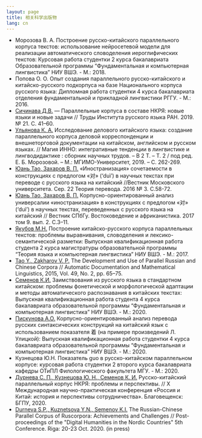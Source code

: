```yaml
---
layout: page
title: 相关科学出版物
lang: cn
---
```


* Морозова В. А. Построение русско-китайского параллельного корпуса текстов:   использование нейросетевой модели для реализации автоматического словоделения иероглифических текстов: Курсовая работа студентки 2 курса бакалавриата Образовательной программы “Фундаментальная и компьютерная лингвистика” НИУ ВШЭ. - М.: 2018.
* Попова О. О. Опыт создания параллельного русско-китайского и китайско-русского подкорпуса на базе Национального корпуса русского языка: Дипломная работа студентки 4 курса бакалавриата отделения фундаментальной и прикладной лингвистики РГГУ. - М.: 2016.
* [Сичинава Д.В.](http://ruslang.ru/doc/trudy/vol21/2-sichinava.pdf) — Параллельные корпуса в составе НКРЯ: новые языки и новые задачи // Труды Института русского языка РАН. 2019. № 21. С. 41–60.
* [Ульянова К. А.](https://inno-conf.mgimo.ru/2019/i/inno-magic-2019_tom-2.pdf) Исследование делового китайского языка: создание параллельного корпуса деловой корреспонденции и внешнеторговой документации на китайском, английском и русском языках. // Магия ИННО: интегративные тенденции в лингвистике и лингводидактике : сборник научных трудов. – В 2 Т. – Т. 2 / под ред. Е. Б. Морозовой. – М.: МГИМО-Университет, 2019. – С. 262-269.
* [Юань Тао, Захаров В. П.](https://cyberleninka.ru/article/n/inostranizatsiya-sochetaemosti-v-konstruktsiyah-s-predlogom-dui-pri-perevode-nauchnyh-tekstov-s-russkogo-na-kitayskiy) «Иностранизация» сочетаемости в конструкциях с предлогом «对» (‘duì’) в научных текстах при переводе с русского языка на китайский //Вестник Московского университета. Сер. 22 Теория перевода. 2016 № 3. С.58-72.
* [Юань Тао, Захаров В. П.](https://aasjournal.spbu.ru/article/view/1227/1065) Корпусно-ориентированный анализ универсалии «иностранизация» в конструкциях с предлогом «对» (‘duì’) в научных текстах, переведенных с русского языка на китайский // Вестник СПбГу. Востоковедение и африканистика. 2017 том 9. вып. 2. С.3–11.
* [Якубов М.Н.](https://www.hse.ru/edu/vkr/206736277) Построение китайско-русского корпуса параллельных текстов: проблемы выравнивания, словоделения и лексико-семантической разметки: Выпускная квалификационная работа студента 2 курса магистратуры образовательной программы “Теория языка и компьютерная лингвистика” НИУ ВШЭ. - М.: 2017.
* [Tao Y., Zakharov V. P.](https://www.researchgate.net/publication/279171706_The_development_and_use_of_Russian-Chinese_parallel_corpus) The Development and Use of Parallel Russian and Chinese Corpora // Automatic Documentation and Mathematical Linguistics, 2015, Vol. 49, No. 2, pp. 65–75.
* [Семенов К.И.](https://www.hse.ru/edu/vkr/368892817) Заимствования из русского языка в стандартном китайском: проблемы фонетической и морфологической адаптации и методы автоматического распознавания в китайских текстах: Выпускная квалификационная работа студента 4 курса бакалавриата образовательной программы “Фундаментальная и компьютерная лингвистика” НИУ ВШЭ. - М.: 2020.
* [Пискунова А.О.](https://www.hse.ru/edu/vkr/364641958) Корпусно-ориентированный анализ перевода русских синтаксических конструкций на китайский язык с использованием показателя 着 (на примере произведений Л. Улицкой): Выпускная квалификационная работа студентки 4 курса бакалавриата образовательной программы “Фундаментальная и компьютерная лингвистика” НИУ ВШЭ. - М.: 2020.
* Кузнецова Ю.Н. Показатель guo в русско-китайском параллельном корпусе: курсовая работа студентки 2 второго курса бакалавриата кафедры ОТиПЛ Филологического факультета МГУ. - М.: 2020.
* [Дурнева С. П., Кузнецова Ю. Н., Семенов К. И.](https://yadi.sk/i/wz_3DfJw0Ctj3w) Русско-китайский параллельный корпус НКРЯ: проблемы и перспективы. // X Международная научно-практическая конференция «Россия и Китай: история и перспективы сотрудничества». Благовещенск: БГПУ, 2020. 
* [Durneva S.P., Kuznetsova Y.N., Semenov K.I.](https://parallelcorporadhn2020.github.io/talks/Durneva_Kuznetsova_Semenov.html) The Russian-Chinese Parallel Corpus of Ruscorpora: Achievements and Challenges // Post-proceedings of the "Digital Humanities in the Nordic Countries" 5th Conference. Riga: 20-23 Oct. 2020. (in press)
